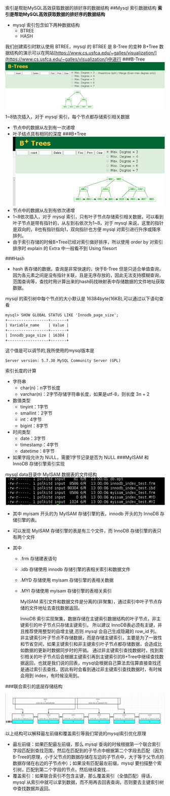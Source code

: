 索引是帮助MySQL高效获取数据的排好序的数据结构
##Mysql 索引数据结构
**索引是帮助MySQL高效获取数据的排好序的数据结构**
* mysql 索引包含如下两种数据结构
  * BTREE
  * HASH 
  
  
我们创建索引时默认使用 BTREE，mysql 的 BTREE 是 B-Tree 的变种 B+Tree 
数据结构的演示可以在网站[https://www.cs.usfca.edu/~galles/visualization/](https://www.cs.usfca.edu/~galles/visualization/)中进行
###B-Tree
![](../images/posts/java/mysql-b-tree.jpg)
1~8依次插入，对于 mysql 索引，每个节点都存储索引相关数据 
* 节点中的数据从左到有一次递增
* 叶子结点具有相同的深度
###B+Tree
![](../images/posts/java/mysql-b+tree.jpg)
* 节点中的数据从左到有依次递增
* 1~8依次插入，对于 mysql 索引，只有叶子节点存储索引相关数据，可以看到叶子节点是带有指针的，从左到右依次为1~8，对于 mysql 来说，这里的指针是双向的，8也有指针指向1，双向指针也方便 mysql 对索引进行升序或降序排列。
* 由于索引存储的时候B+Tree已经对索引做好排序，所以使用 order by 对索引排序时 explain 的 Extra 中一般看不到 Using filesort

###Hash
* hash 表存储的数据，查询是非常快速的，快于B-Tree 但是只适合单值查询，因为各元素之间是没有指针关联，且是无序存放的，因此无法支持模糊查询，范围查询等，查找时用计算出来的hash码找映射表中存储数据的文件地址获取数据。

mysql 的索引树中每个节点的大小默认是 16384byte(16KB),可以通过以下语句查看
```mysql
mysql> SHOW GLOBAL STATUS LIKE 'Innodb_page_size';
+------------------+-------+
| Variable_name    | Value |
+------------------+-------+
| Innodb_page_size | 16384 |
+------------------+-------+
```
这个值是可以调节的,我所使用的mysql版本是
```mysql
Server version: 5.7.30 MySQL Community Server (GPL)
```
索引长度的计算
* 字符串  
  * char(n)：n字节长度 
  * varchar(n)：2字节存储字符串长度，如果是utf-8，则长度 3n + 2
* 数值类型
  * tinyint：1字节 
  * smallint：2字节 
  * int：4字节 
  * bigint：8字节 
* 时间类型
  * date：3字节 
  * timestamp：4字节 
  * datetime：8字节  
* 如果字段允许为 NULL，需要1字节记录是否为 NULL
###MyISAM 和 InnoDB 存储引擎索引实现

mysql data目录中 MyISAM 数据表的文件结构
![](../images/posts/java/mysql-data-storage-structure.jpg)

* 其中 myisam 开头的为 MyISAM 存储引擎的表，innodb 开头的为 InnoDB 存储引擎的表。

* 可以发现 MyISAM 存储引擎的表是有三个文件，而 InnoDB 存储引擎的表只有两个文件

* 其中  
  * .frm 存储建表语句  
  * .idb 存储使用 innodb 存储引擎的表相关索引和数据文件  
  * .MYD 存储使用 myisam 存储引擎的表相关数据  
  * .MYI 存储使用 myisam 存储引擎的表相关索引

    MyISAM 索引文件和数据文件是分离的(非聚集)，通过索引中叶子节点存储的文件地址去查找数据返回。

    InnoDB 索引实现聚集，数据存储在主键索引数据结构的叶子节点，非主键索引的叶子节点只存储主键索引。
    所以建议 InnoDB表必须有主键，并且推荐使用整型的自增主键,否则 mysql 会自己生成隐藏的 row_id 列。
    非主键索引叶子节点不存储数据，而是存储主键索引，主要是为了一致性和节省空间，如果主键索引和非主键索引叶子节点都存储数据，会造成比如数据的更新时数据同步时的开销。
    通过非主键索引查找数据时，找到索引相关的叶子节点后会根据主键索引再到主键索引的B+Tree中继续查找数据返回，也就是我们说的回表，mysql会根据自己算法去估算直接查找还是通过索引去查找，因此有时会看到通过非主键索引查找数据时，有时候会用到 index，有时候没用到。

###联合索引的底层存储结构

![](../images/posts/java/mysql-joint-index-data-structure.jpg)

以上结构可以解释最左前缀和覆盖索引等我们常说的mysql索引优化原理
* 最左前缀：如果匹配最左前缀，那么 mysql 查询的时候根据第一个联合索引字段匹配到查找范围，然后在匹配到的子节点中根据第二个字段去匹配（因为B-Tree的原理，小于父节点的数据存储在左边的子节点中，大于等于父节点的数据存储在右边的子节点中）；如果没有匹配最左前缀，mysql 要扫描整个索引树，匹配到第二个字段的节点，然后继续查找...
* 覆盖索引：如果联合索引不包含主键，那么覆盖索引（全值匹配）得话，mysql 从索引中就可以拿到数据，而不用再去回表查询，否则要去主键索引树中查找数据并返回。

